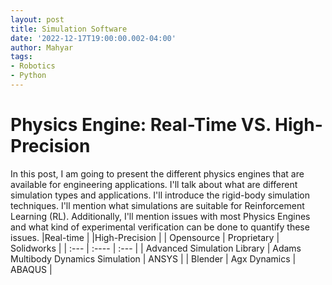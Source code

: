 ```yaml
---
layout: post
title: Simulation Software
date: '2022-12-17T19:00:00.002-04:00'
author: Mahyar
tags:
- Robotics
- Python
---
```


# Physics Engine: Real-Time VS. High-Precision
In this post, I am going to present the different physics engines that are available for engineering applications. I'll talk about what are different simulation types and applications. I'll introduce the rigid-body simulation techniques. I'll mention what simulations are suitable for Reinforcement Learning (RL). Additionally, I'll mention issues with most Physics Engines and what kind of experimental verification can be done to quantify these issues.
|Real-time | |High-Precision |
| Opensource      | Proprietary | Solidworks |
| :---        |    :----   |  :--- |
| Advanced Simulation Library      | Adams Multibody Dynamics Simulation        |  ANSYS |
| Blender   | Agx Dynamics        | ABAQUS |
